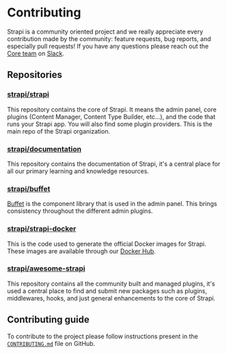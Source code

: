 # Contributing

Strapi is a community oriented project and we really appreciate every contribution made by the community: feature requests, bug reports, and especially pull requests! If you have any questions please reach out the [Core team](https://strapi.io/company) on [Slack](https://slack.strapi.io).

## Repositories

### [strapi/strapi](https://github.com/strapi/strapi)

This repository contains the core of Strapi. It means the admin panel, core plugins (Content Manager, Content Type Builder, etc...), and the code that runs your Strapi app. You will also find some plugin providers. This is the main repo of the Strapi organization.

### [strapi/documentation](https://github.com/strapi/documentation)

This repository contains the documentation of Strapi, it's a central place for all our primary learning and knowledge resources.

### [strapi/buffet](https://github.com/strapi/buffet)

[Buffet](https://buffetjs.io) is the component library that is used in the admin panel. This brings consistency throughout the different admin plugins.

### [strapi/strapi-docker](https://github.com/strapi/strapi-docker)

This is the code used to generate the official Docker images for Strapi. These images are available through our [Docker Hub](https://hub.docker.com/r/strapi/strapi).

### [strapi/awesome-strapi](https://github.com/strapi/awesome-strapi)

This repository contains all the community built and managed plugins, it's used a central place to find and submit new packages such as plugins, middlewares, hooks, and just general enhancements to the core of Strapi.

## Contributing guide

To contribute to the project please follow instructions present in the [`CONTRIBUTING.md`](https://github.com/strapi/strapi/blob/master/CONTRIBUTING.md) file on GitHub.
